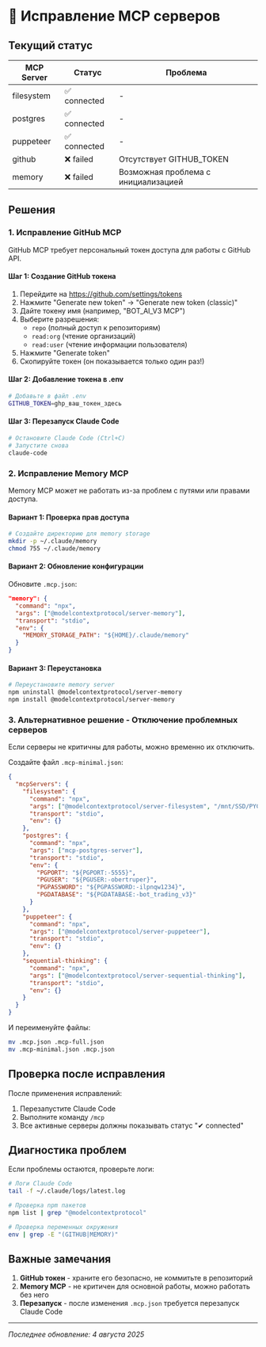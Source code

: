 # 🔧 Исправление MCP серверов

## Текущий статус

| MCP Server | Статус | Проблема |
|------------|--------|----------|
| filesystem | ✅ connected | - |
| postgres | ✅ connected | - |
| puppeteer | ✅ connected | - |
| github | ❌ failed | Отсутствует GITHUB_TOKEN |
| memory | ❌ failed | Возможная проблема с инициализацией |

## Решения

### 1. Исправление GitHub MCP

GitHub MCP требует персональный токен доступа для работы с GitHub API.

#### Шаг 1: Создание GitHub токена

1. Перейдите на <https://github.com/settings/tokens>
2. Нажмите "Generate new token" → "Generate new token (classic)"
3. Дайте токену имя (например, "BOT_AI_V3 MCP")
4. Выберите разрешения:
   - `repo` (полный доступ к репозиториям)
   - `read:org` (чтение организаций)
   - `read:user` (чтение информации пользователя)
5. Нажмите "Generate token"
6. Скопируйте токен (он показывается только один раз!)

#### Шаг 2: Добавление токена в .env

```bash
# Добавьте в файл .env
GITHUB_TOKEN=ghp_ваш_токен_здесь
```

#### Шаг 3: Перезапуск Claude Code

```bash
# Остановите Claude Code (Ctrl+C)
# Запустите снова
claude-code
```

### 2. Исправление Memory MCP

Memory MCP может не работать из-за проблем с путями или правами доступа.

#### Вариант 1: Проверка прав доступа

```bash
# Создайте директорию для memory storage
mkdir -p ~/.claude/memory
chmod 755 ~/.claude/memory
```

#### Вариант 2: Обновление конфигурации

Обновите `.mcp.json`:

```json
"memory": {
  "command": "npx",
  "args": ["@modelcontextprotocol/server-memory"],
  "transport": "stdio",
  "env": {
    "MEMORY_STORAGE_PATH": "${HOME}/.claude/memory"
  }
}
```

#### Вариант 3: Переустановка

```bash
# Переустановите memory server
npm uninstall @modelcontextprotocol/server-memory
npm install @modelcontextprotocol/server-memory
```

### 3. Альтернативное решение - Отключение проблемных серверов

Если серверы не критичны для работы, можно временно их отключить.

Создайте файл `.mcp-minimal.json`:

```json
{
  "mcpServers": {
    "filesystem": {
      "command": "npx",
      "args": ["@modelcontextprotocol/server-filesystem", "/mnt/SSD/PYCHARMPRODJECT/BOT_AI_V3"],
      "transport": "stdio",
      "env": {}
    },
    "postgres": {
      "command": "npx",
      "args": ["mcp-postgres-server"],
      "transport": "stdio",
      "env": {
        "PGPORT": "${PGPORT:-5555}",
        "PGUSER": "${PGUSER:-obertruper}",
        "PGPASSWORD": "${PGPASSWORD:-ilpnqw1234}",
        "PGDATABASE": "${PGDATABASE:-bot_trading_v3}"
      }
    },
    "puppeteer": {
      "command": "npx",
      "args": ["@modelcontextprotocol/server-puppeteer"],
      "transport": "stdio",
      "env": {}
    },
    "sequential-thinking": {
      "command": "npx",
      "args": ["@modelcontextprotocol/server-sequential-thinking"],
      "transport": "stdio",
      "env": {}
    }
  }
}
```

И переименуйте файлы:

```bash
mv .mcp.json .mcp-full.json
mv .mcp-minimal.json .mcp.json
```

## Проверка после исправления

После применения исправлений:

1. Перезапустите Claude Code
2. Выполните команду `/mcp`
3. Все активные серверы должны показывать статус "✔ connected"

## Диагностика проблем

Если проблемы остаются, проверьте логи:

```bash
# Логи Claude Code
tail -f ~/.claude/logs/latest.log

# Проверка npm пакетов
npm list | grep "@modelcontextprotocol"

# Проверка переменных окружения
env | grep -E "(GITHUB|MEMORY)"
```

## Важные замечания

1. **GitHub токен** - храните его безопасно, не коммитьте в репозиторий
2. **Memory MCP** - не критичен для основной работы, можно работать без него
3. **Перезапуск** - после изменения `.mcp.json` требуется перезапуск Claude Code

---

*Последнее обновление: 4 августа 2025*
